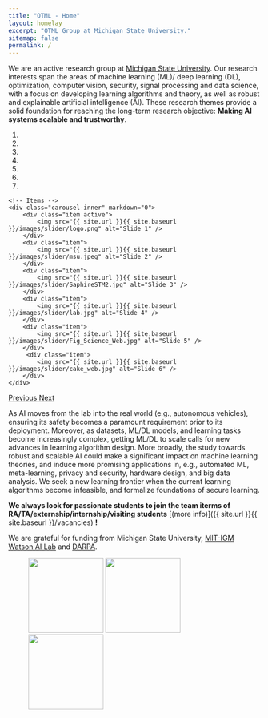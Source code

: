 ```yaml
---
title: "OTML - Home"
layout: homelay
excerpt: "OTML Group at Michigan State University."
sitemap: false
permalink: /
---
```


We are an active research group at [Michigan State University](https://www.msu.edu). Our research interests span the areas of machine learning (ML)/ deep learning (DL), optimization, computer vision, security, signal processing and data science, with a focus on developing learning algorithms and theory, as well as robust and explainable artificial intelligence (AI). These research themes provide a solid foundation for reaching the long-term research objective: __Making AI systems scalable and trustworthy__.


<div markdown="0" id="carousel" class="carousel slide" data-ride="carousel" data-interval="4000" data-pause="hover" >
    <!-- Menu -->
    <ol class="carousel-indicators">
        <li data-target="#carousel" data-slide-to="0" class="active"></li>
        <li data-target="#carousel" data-slide-to="1"></li>
        <li data-target="#carousel" data-slide-to="2"></li>
        <li data-target="#carousel" data-slide-to="3"></li>
        <li data-target="#carousel" data-slide-to="4"></li>
        <li data-target="#carousel" data-slide-to="5"></li>
        <li data-target="#carousel" data-slide-to="6"></li>
    </ol>

    <!-- Items -->
    <div class="carousel-inner" markdown="0">
        <div class="item active">
            <img src="{{ site.url }}{{ site.baseurl }}/images/slider/logo.png" alt="Slide 1" />
        </div>
        <div class="item">
            <img src="{{ site.url }}{{ site.baseurl }}/images/slider/msu.jpeg" alt="Slide 2" />
        </div>
        <div class="item">
            <img src="{{ site.url }}{{ site.baseurl }}/images/slider/SaphireSTM2.jpg" alt="Slide 3" />
        </div>
        <div class="item">
            <img src="{{ site.url }}{{ site.baseurl }}/images/slider/lab.jpg" alt="Slide 4" />
        </div>
        <div class="item">
            <img src="{{ site.url }}{{ site.baseurl }}/images/slider/Fig_Science_Web.jpg" alt="Slide 5" />
        </div>       
         <div class="item">
            <img src="{{ site.url }}{{ site.baseurl }}/images/slider/cake_web.jpg" alt="Slide 6" />
        </div>
    </div>
  <a class="left carousel-control" href="#carousel" role="button" data-slide="prev">
    <span class="glyphicon glyphicon-chevron-left" aria-hidden="true"></span>
    <span class="sr-only">Previous</span>
  </a>
  <a class="right carousel-control" href="#carousel" role="button" data-slide="next">
    <span class="glyphicon glyphicon-chevron-right" aria-hidden="true"></span>
    <span class="sr-only">Next</span>
  </a>
</div>

As AI moves from the lab into the real world (e.g., autonomous vehicles), ensuring its safety becomes a paramount requirement prior to its deployment. Moreover, as datasets, ML/DL models, and learning tasks become increasingly complex, getting ML/DL to scale calls for new advances in learning algorithm design. More broadly, the study towards robust and scalable AI could make a significant impact on machine learning theories, and induce more promising applications in, e.g., automated ML, meta-learning, privacy and security, hardware design, and big data analysis. We seek a new learning frontier when the current learning algorithms become infeasible, and formalize foundations of secure learning.

 **We always look for passionate students to join the team iterms of RA/TA/externship/internship/visiting students** [(more info)]({{ site.url }}{{ site.baseurl }}/vacancies) **!**


We are grateful for funding from Michigan State University, [MIT-IGM Watson AI Lab](https://mitibmwatsonailab.mit.edu/) and [DARPA](https://beta.sam.gov/opp/f108cad02f824285af5ca85e1f7481f4/view).

<figure class="fourth">
  <img src="{{ site.url }}{{ site.baseurl }}/images/logopic/Logo_MSU.png" style="width: 150px">
  <img src="{{ site.url }}{{ site.baseurl }}/images/logopic/Logo_ibm.png" style="width: 150px">
  <img src="{{ site.url }}{{ site.baseurl }}/images/logopic/Logo_DARPA.png" style="width: 150px">
</figure>
